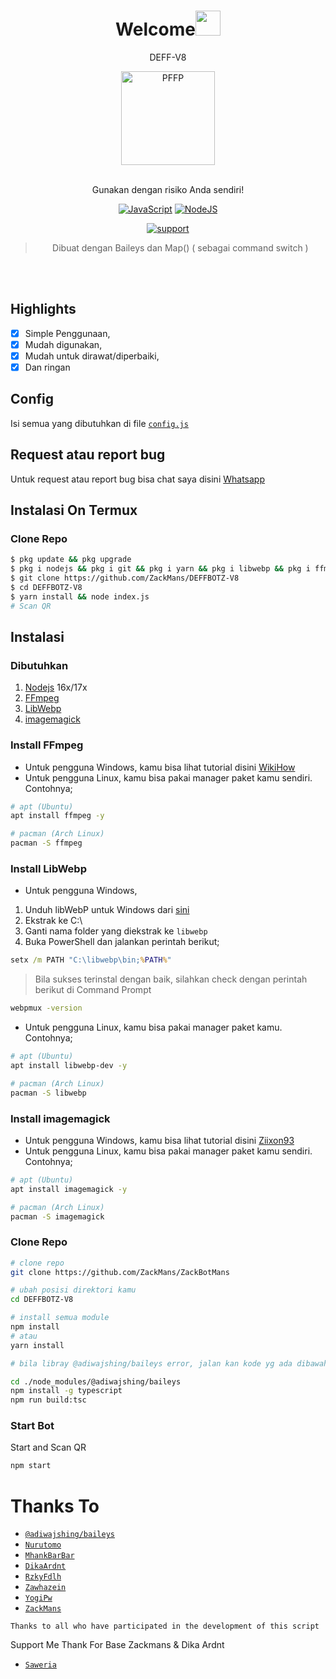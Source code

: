 <h1 align="center">Welcome<img src="https://user-images.githubusercontent.com/1303154/88677602-1635ba80-d120-11ea-84d8-d263ba5fc3c0.gif" width="40px" alt=""><br></h1>
<p align="center">DEFF-V8</p>
<div align="center">
<img src="https://telegra.ph/file/5c664494a7635ffba59e8.jpg" width="150" height="150" border="0" alt="PFFP">

<br> Gunakan dengan risiko Anda sendiri!

[![JavaScript](https://img.shields.io/badge/JavaScript-d6cc0f?style=for-the-badge&logo=javascript&logoColor=white)](https://javascript.com) [![NodeJS](https://img.shields.io/badge/Node.js-43853D?style=for-the-badge&logo=node.js&logoColor=white)](https://nodejs.org/)

<a href="https://chat.whatsapp.com/C0y1iHxWw9n8odBcK3Rs5z"> <img src="https://img.shields.io/badge/whatsapp-Support_Group-blue?style=social&logo=whatsapp" alt="support" /></a>

> Dibuat dengan Baileys dan Map() ( sebagai command switch ) <br />

</div><br />
<br />

## Highlights

-   [x] Simple Penggunaan,
-   [x] Mudah digunakan,
-   [x] Mudah untuk dirawat/diperbaiki,
-   [x] Dan ringan

## Config

Isi semua yang dibutuhkan di file [`config.js`](https://github.com/DEFF-Y/DEFFBOTZ-V8/blob/main/config.js)<br />

## Request atau report bug

Untuk request atau report bug bisa chat saya disini [Whatsapp](https://wa.me/wa.me/43650422222666)

## Instalasi On Termux

### Clone Repo

```bash
$ pkg update && pkg upgrade
$ pkg i nodejs && pkg i git && pkg i yarn && pkg i libwebp && pkg i ffmpeg && pkg i imagemagick
$ git clone https://github.com/ZackMans/DEFFBOTZ-V8
$ cd DEFFBOTZ-V8
$ yarn install && node index.js
# Scan QR
```

## Instalasi

### Dibutuhkan

1.  [Nodejs](https://nodejs.org/en/download) 16x/17x
2.  [FFmpeg](https://ffmpeg.org)
3.  [LibWebp](https://developers.google.com/speed/webp/download)
4.  [imagemagick](https://imagemagick.org/script/download.php)

### Install FFmpeg

-   Untuk pengguna Windows, kamu bisa lihat tutorial disini [WikiHow](https://www.wikihow.com/Install-Ffmpeg-on-Windows)<br />
-   Untuk pengguna Linux, kamu bisa pakai manager paket kamu sendiri. Contohnya;

```bash
# apt (Ubuntu)
apt install ffmpeg -y

# pacman (Arch Linux)
pacman -S ffmpeg
```

### Install LibWebp

-   Untuk pengguna Windows,

1.  Unduh libWebP untuk Windows dari [sini](https://developers.google.com/speed/webp/download)
2.  Ekstrak ke C:\
3.  Ganti nama folder yang diekstrak ke `libwebp`
4.  Buka PowerShell dan jalankan perintah berikut;

```cmd
setx /m PATH "C:\libwebp\bin;%PATH%"
```

> Bila sukses terinstal dengan baik, silahkan check dengan perintah berikut di Command Prompt

```cmd
webpmux -version
```

-   Untuk pengguna Linux, kamu bisa pakai manager paket kamu. Contohnya;

```bash
# apt (Ubuntu)
apt install libwebp-dev -y

# pacman (Arch Linux)
pacman -S libwebp
```

### Install imagemagick

-   Untuk pengguna Windows, kamu bisa lihat tutorial disini [Ziixon93](https://ziixon93.blogspot.com/2020/07/cara-memasang-imagemagick-di-xampp.html?m=1)<br />
-   Untuk pengguna Linux, kamu bisa pakai manager paket kamu sendiri. Contohnya;

```bash
# apt (Ubuntu)
apt install imagemagick -y

# pacman (Arch Linux)
pacman -S imagemagick
```

### Clone Repo

```bash
# clone repo
git clone https://github.com/ZackMans/ZackBotMans

# ubah posisi direktori kamu
cd DEFFBOTZ-V8

# install semua module
npm install
# atau
yarn install

# bila libray @adiwajshing/baileys error, jalan kan kode yg ada dibawah ini

cd ./node_modules/@adiwajshing/baileys
npm install -g typescript
npm run build:tsc
```

### Start Bot

Start and Scan QR<br />

```bash
npm start
```

# Thanks To

-   [`@adiwajshing/baileys`](https://github.com/adiwajshing/baileys)
-   [`Nurutomo`](https://github.com/Nurutomo)
-   [`MhankBarBar`](https://github.com/MhankBarBar)
-   [`DikaArdnt`](https://github.com/DikaArdnt)
-   [`RzkyFdlh`](https://github.com/Rizky878)
-   [`Zawhazein`](https://github.com/zhwzein)
-   [`YogiPw`](https://github.com/yogipw)
-   [`ZackMans`](https://github.com/ZackMans)

```Thanks to all who have participated in the development of this script```

Support Me
Thank For Base Zackmans & Dika Ardnt
-   [`Saweria`](https://saweria.co/ZackMansOfficial)
